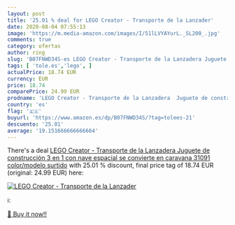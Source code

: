 ```yaml
---
layout: post
title: '25.01 % deal for LEGO Creator - Transporte de la Lanzader'
date: 2020-08-04 07:55:13
image: 'https://m.media-amazon.com/images/I/51lLVYAYurL._SL200_.jpg'
comments: true
category: ofertas
author: ring
slug: 'B07FNWD34S-es LEGO Creator - Transporte de la Lanzadera Juguete de...'
tags: [ 'tole.es','lego', ]
actualPrice: 18.74 EUR
currency: EUR
price: 18.74
comparePrice: 24.99 EUR
prodname: 'LEGO Creator - Transporte de la Lanzadera  Juguete de construcción 3 en 1 con nave espacial  se convierte en caravana  31091    color/modelo surtido'
country: 'es'
flag: '🇪🇸'
buyurl: 'https://www.amazon.es/dp/B07FNWD34S/?tag=tolees-21'
descuento: '25.01'
average: '19.151666666666664'
---
```


There's a deal [LEGO Creator - Transporte de la Lanzadera  Juguete de construcción 3 en 1 con nave espacial  se convierte en caravana  31091    color/modelo surtido](https://www.amazon.es/dp/B07FNWD34S/?tag=tolees-21)  with  25.01 % discount, final price tag of  18.74 EUR (original: 24.99 EUR) here:

[![LEGO Creator - Transporte de la Lanzader](https://m.media-amazon.com/images/I/51lLVYAYurL._SL200_.jpg)](https://www.amazon.es/dp/B07FNWD34S/?tag=tolees-21)

ℹ️:


[🛒 Buy it now!!](https://www.amazon.es/dp/B07FNWD34S/?tag=tolees-21)
